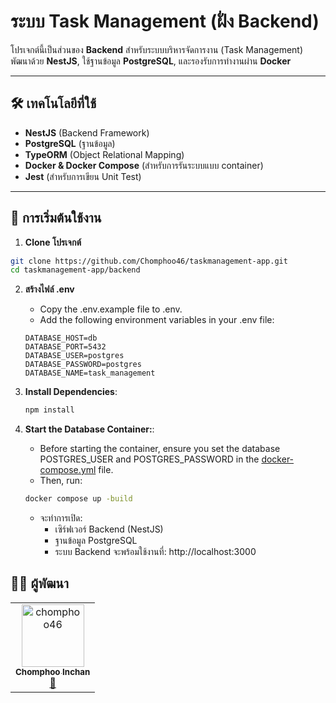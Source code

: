 # ระบบ Task Management (ฝั่ง Backend)

โปรเจกต์นี้เป็นส่วนของ **Backend** สำหรับระบบบริหารจัดการงาน (Task Management)  
พัฒนาด้วย **NestJS**, ใช้ฐานข้อมูล **PostgreSQL**, และรองรับการทำงานผ่าน **Docker**

---

## 🛠 เทคโนโลยีที่ใช้

- **NestJS** (Backend Framework)
- **PostgreSQL** (ฐานข้อมูล)
- **TypeORM** (Object Relational Mapping)
- **Docker & Docker Compose** (สำหรับการรันระบบแบบ container)
- **Jest** (สำหรับการเขียน Unit Test)

---

## 🚀 การเริ่มต้นใช้งาน

1. **Clone โปรเจกต์**

```bash
git clone https://github.com/Chomphoo46/taskmanagement-app.git
cd taskmanagement-app/backend
```

2. **สร้างไฟล์ .env**

   - Copy the .env.example file to .env.
   - Add the following environment variables in your .env file:

   ```
   DATABASE_HOST=db
   DATABASE_PORT=5432
   DATABASE_USER=postgres
   DATABASE_PASSWORD=postgres
   DATABASE_NAME=task_management

   ```

3. **Install Dependencies**:

   ```bash
   npm install
   ```

4. **Start the Database Container:**:
   - Before starting the container, ensure you set the database POSTGRES_USER and POSTGRES_PASSWORD in the [docker-compose.yml](./docker-compose.yml) file.
   - Then, run:
   ```bash
   docker compose up -build
   ```
   - จะทำการเปิด:
     - เซิร์ฟเวอร์ Backend (NestJS)
     - ฐานข้อมูล PostgreSQL
     - ระบบ Backend จะพร้อมใช้งานที่: http://localhost:3000

## 👨‍💻 ผู้พัฒนา

<table>
  <tr>
    <td align="center">
      <a href="https://github.com/chomphoo46">
        <img src="https://avatars.githubusercontent.com/u/140147946?v=4" width="100px;" alt="chomphoo46"/>
        <br />
        <sub><b>Chomphoo Inchan</b></sub>
      </a>
      <br />
      <a title="Frontend Developer" href="https://github.com/chomphoo46">🎨</a>
    </td>
  </tr>
</table>
